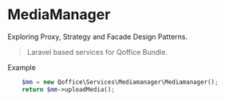 MediaManager
======================

Exploring Proxy, Strategy and Facade Design Patterns.

> Laravel based services for Qoffice Bundle. 

Example
```php
	$mm = new Qoffice\Services\Mediamanager\Mediamanager();
	return $mm->uploadMedia();
```
